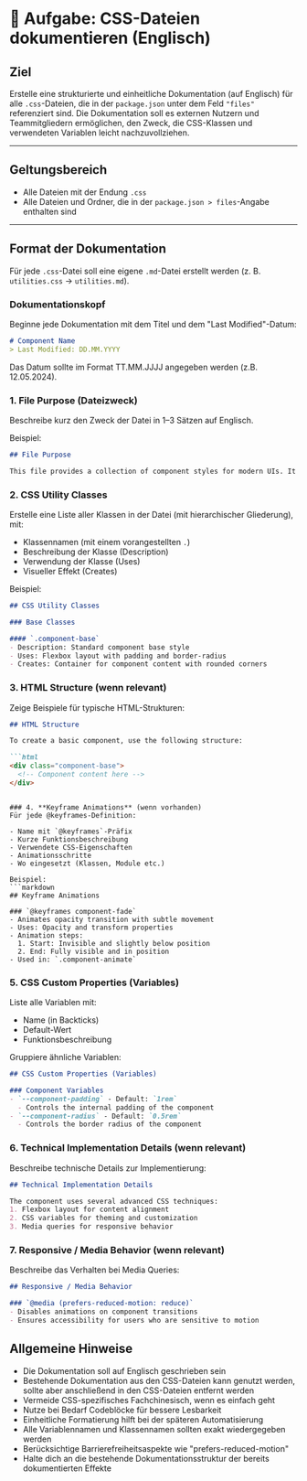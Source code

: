 # 📝 Aufgabe: CSS-Dateien dokumentieren (Englisch)

## Ziel

Erstelle eine strukturierte und einheitliche Dokumentation (auf Englisch) für alle `.css`-Dateien, die in der `package.json` unter dem Feld `"files"` referenziert sind. Die Dokumentation soll es externen Nutzern und Teammitgliedern ermöglichen, den Zweck, die CSS-Klassen und verwendeten Variablen leicht nachzuvollziehen.

---

## Geltungsbereich

- Alle Dateien mit der Endung `.css`
- Alle Dateien und Ordner, die in der `package.json > files`-Angabe enthalten sind

---

## Format der Dokumentation

Für jede `.css`-Datei soll eine eigene `.md`-Datei erstellt werden (z. B. `utilities.css` → `utilities.md`).

### Dokumentationskopf
Beginne jede Dokumentation mit dem Titel und dem "Last Modified"-Datum:

```markdown
# Component Name
> Last Modified: DD.MM.YYYY
```

Das Datum sollte im Format TT.MM.JJJJ angegeben werden (z.B. 12.05.2024).

### 1. **File Purpose (Dateizweck)**  
Beschreibe kurz den Zweck der Datei in 1–3 Sätzen auf Englisch.

Beispiel:
```markdown
## File Purpose

This file provides a collection of component styles for modern UIs. It includes various interactive elements and decorative forms. All components are performance-optimized and respect user preferences for reduced motion.
```

### 2. **CSS Utility Classes**
Erstelle eine Liste aller Klassen in der Datei (mit hierarchischer Gliederung), mit:

- Klassennamen (mit einem vorangestellten `.`)
- Beschreibung der Klasse (Description)
- Verwendung der Klasse (Uses)
- Visueller Effekt (Creates)

Beispiel:
```markdown
## CSS Utility Classes

### Base Classes

#### `.component-base`
- Description: Standard component base style
- Uses: Flexbox layout with padding and border-radius
- Creates: Container for component content with rounded corners
```

### 3. **HTML Structure** (wenn relevant)
Zeige Beispiele für typische HTML-Strukturen:

```markdown
## HTML Structure

To create a basic component, use the following structure:

```html
<div class="component-base">
  <!-- Component content here -->
</div>
```
```

### 4. **Keyframe Animations** (wenn vorhanden)
Für jede @keyframes-Definition:

- Name mit `@keyframes`-Präfix
- Kurze Funktionsbeschreibung
- Verwendete CSS-Eigenschaften
- Animationsschritte
- Wo eingesetzt (Klassen, Module etc.)

Beispiel:
```markdown
## Keyframe Animations

### `@keyframes component-fade`
- Animates opacity transition with subtle movement
- Uses: Opacity and transform properties
- Animation steps:
  1. Start: Invisible and slightly below position
  2. End: Fully visible and in position
- Used in: `.component-animate`
```

### 5. **CSS Custom Properties (Variables)**
Liste alle Variablen mit:

- Name (in Backticks)
- Default-Wert
- Funktionsbeschreibung

Gruppiere ähnliche Variablen:

```markdown
## CSS Custom Properties (Variables)

### Component Variables
- `--component-padding` - Default: `1rem`
  - Controls the internal padding of the component
- `--component-radius` - Default: `0.5rem`
  - Controls the border radius of the component
```

### 6. **Technical Implementation Details** (wenn relevant)
Beschreibe technische Details zur Implementierung:

```markdown
## Technical Implementation Details

The component uses several advanced CSS techniques:
1. Flexbox layout for content alignment
2. CSS variables for theming and customization
3. Media queries for responsive behavior
```

### 7. **Responsive / Media Behavior** (wenn relevant)
Beschreibe das Verhalten bei Media Queries:

```markdown
## Responsive / Media Behavior

### `@media (prefers-reduced-motion: reduce)`
- Disables animations on component transitions
- Ensures accessibility for users who are sensitive to motion
```

## Allgemeine Hinweise

- Die Dokumentation soll auf Englisch geschrieben sein
- Bestehende Dokumentation aus den CSS-Dateien kann genutzt werden, sollte aber anschließend in den CSS-Dateien entfernt werden
- Vermeide CSS-spezifisches Fachchinesisch, wenn es einfach geht
- Nutze bei Bedarf Codeblöcke für bessere Lesbarkeit
- Einheitliche Formatierung hilft bei der späteren Automatisierung
- Alle Variablennamen und Klassennamen sollten exakt wiedergegeben werden
- Berücksichtige Barrierefreiheitsaspekte wie "prefers-reduced-motion"
- Halte dich an die bestehende Dokumentationsstruktur der bereits dokumentierten Effekte 